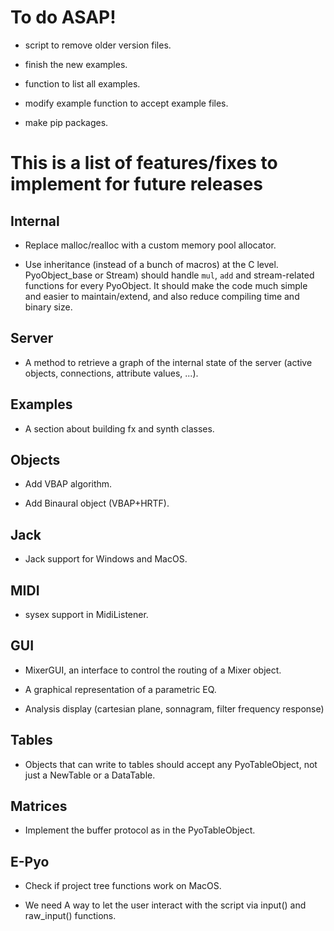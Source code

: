 To do ASAP!
===========

- script to remove older version files.

- finish the new examples.
- function to list all examples.
- modify example function to accept example files.

- make pip packages.

This is a list of features/fixes to implement for future releases
=================================================================

Internal
--------

- Replace malloc/realloc with a custom memory pool allocator.

- Use inheritance (instead of a bunch of macros) at the C level. 
  PyoObject_base or Stream) should handle `mul`, `add` and 
  stream-related functions for every PyoObject. It should make the 
  code much simple and easier to maintain/extend, and also reduce 
  compiling time and binary size.

Server
------

- A method to retrieve a graph of the internal state of the server 
  (active objects, connections, attribute values, ...).

Examples
--------

- A section about building fx and synth classes.

Objects
-------

- Add VBAP algorithm.

- Add Binaural object (VBAP+HRTF).

Jack
----

- Jack support for Windows and MacOS.

MIDI
----

- sysex support in MidiListener.

GUI
---

- MixerGUI, an interface to control the routing of a Mixer object.

- A graphical representation of a parametric EQ.

- Analysis display (cartesian plane, sonnagram, filter frequency response)

Tables
------

- Objects that can write to tables should accept any PyoTableObject,
  not just a NewTable or a DataTable.

Matrices
--------

- Implement the buffer protocol as in the PyoTableObject.

E-Pyo
-----

- Check if project tree functions work on MacOS.

- We need A way to let the user interact with the script via input() 
  and raw_input() functions.

